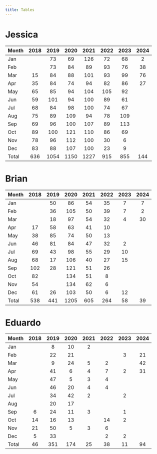 ```yaml
---
title: Tables
---
```


# Jessica

| Month | 2018 | 2019 | 2020 | 2021 | 2022 | 2023 | 2024 |
| --- |:---: | :---: | :---: | :---: | :---: | :---: | :---: |
| Jan |    | 73 | 69 | 126 | 72 | 68 | 2 |
| Feb |    | 73 | 84 | 89 | 93 | 76 | 38 |
| Mar | 15 | 84 | 88 | 101 | 93 | 99 | 76 |
| Apr | 35 | 84 | 74 | 94 | 82 | 86 | 27 |
| May | 65 | 85 | 94 | 104 | 105 | 92 |    |
| Jun | 59 | 101 | 94 | 100 | 89 | 61 |    |
| Jul | 68 | 84 | 98 | 100 | 74 | 67 |    |
| Aug | 75 | 89 | 109 | 94 | 78 | 109 |    |
| Sep | 69 | 96 | 100 | 107 | 89 | 113 |    |
| Oct | 89 | 100 | 121 | 110 | 86 | 69 |    |
| Nov | 78 | 96 | 112 | 100 | 30 | 6 |    |
| Dec | 83 | 88 | 107 | 100 | 23 | 9 |    |
| Total | 636 | 1054 | 1150 | 1227 | 915 | 855 | 144 |

# Brian

| Month | 2018 | 2019 | 2020 | 2021 | 2022 | 2023 | 2024 |
| --- |:---: | :---: | :---: | :---: | :---: | :---: | :---: |
| Jan |    | 50 | 86 | 54 | 35 | 7 | 7 |
| Feb |    | 36 | 105 | 50 | 39 | 7 | 2 |
| Mar |    | 18 | 97 | 54 | 32 | 4 | 30 |
| Apr | 17 | 58 | 63 | 41 | 10 |    |    |
| May | 38 | 85 | 74 | 50 | 13 |    |    |
| Jun | 46 | 81 | 84 | 47 | 32 | 2 |    |
| Jul | 69 | 43 | 98 | 55 | 29 | 10 |    |
| Aug | 68 | 17 | 106 | 40 | 27 | 15 |    |
| Sep | 102 | 28 | 121 | 51 | 26 |    |    |
| Oct | 82 |    | 134 | 51 | 8 |    |    |
| Nov | 54 |    | 134 | 62 | 6 |    |    |
| Dec | 61 | 26 | 103 | 50 | 6 | 12 |    |
| Total | 538 | 441 | 1205 | 605 | 264 | 58 | 39 |

# Eduardo

| Month | 2018 | 2019 | 2020 | 2021 | 2022 | 2023 | 2024 |
| --- |:---: | :---: | :---: | :---: | :---: | :---: | :---: |
| Jan |    | 8 | 10 | 2 |    |    |    |
| Feb |    | 22 | 21 |    |    | 3 | 21 |
| Mar |    | 9 | 24 | 5 | 2 |    | 42 |
| Apr |    | 41 | 6 | 4 | 7 | 2 | 31 |
| May |    | 47 | 5 | 3 | 4 |    |    |
| Jun |    | 46 | 20 | 4 | 4 |    |    |
| Jul |    | 34 | 42 | 2 |    | 2 |    |
| Aug |    | 20 | 17 |    |    |    |    |
| Sep | 6 | 24 | 11 | 3 |    | 1 |    |
| Oct | 14 | 16 | 13 |    | 14 | 2 |    |
| Nov | 21 | 50 | 5 | 3 | 6 |    |    |
| Dec | 5 | 33 |    |    | 2 | 2 |    |
| Total | 46 | 351 | 174 | 25 | 38 | 11 | 94 |

